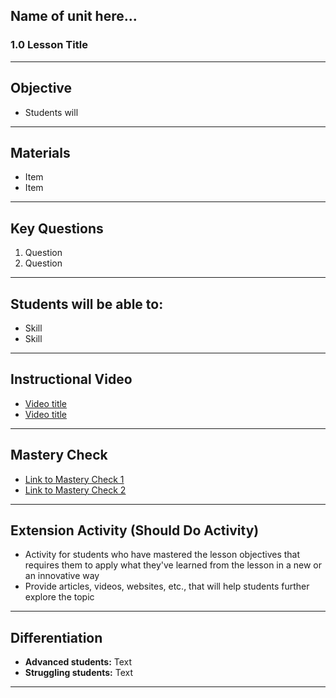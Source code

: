 ## Name of unit here...
### 1.0 Lesson Title
---
## Objective

-   Students will
---
## Materials

-   Item
-   Item
---
## Key Questions

1.  Question
2.  Question
---
## Students will be able to:

-   Skill
-   Skill
---
## Instructional Video

-   [Video title](url)
-   [Video title](url)
---
## Mastery Check

-   [Link to Mastery Check 1](url)
-   [Link to Mastery Check 2](url)
---
## Extension Activity (Should Do Activity)

-   Activity for students who have mastered the lesson objectives that requires them to apply what they've learned from the lesson in a new or an innovative way
-   Provide articles, videos, websites, etc., that will help students further explore the topic
---
## Differentiation

-   **Advanced students:** Text
-   **Struggling students:** Text
---

